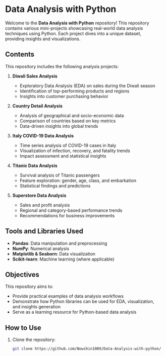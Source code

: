 # Data Analysis with Python  

Welcome to the **Data Analysis with Python** repository! This repository contains various mini-projects showcasing real-world data analysis techniques using Python. Each project dives into a unique dataset, providing insights and visualizations.

## Contents  
This repository includes the following analysis projects:  

1. **Diwali Sales Analysis**  
   - Exploratory Data Analysis (EDA) on sales during the Diwali season  
   - Identification of top-performing products and regions  
   - Insights into customer purchasing behavior  

2. **Country Detail Analysis**  
   - Analysis of geographical and socio-economic data  
   - Comparison of countries based on key metrics  
   - Data-driven insights into global trends  

3. **Italy COVID-19 Data Analysis**  
   - Time series analysis of COVID-19 cases in Italy  
   - Visualization of infection, recovery, and fatality trends  
   - Impact assessment and statistical insights  

4. **Titanic Data Analysis**  
   - Survival analysis of Titanic passengers  
   - Feature exploration: gender, age, class, and embarkation  
   - Statistical findings and predictions  

5. **Superstore Data Analysis**  
   - Sales and profit analysis  
   - Regional and category-based performance trends  
   - Recommendations for business improvements  

## Tools and Libraries Used  
- **Pandas**: Data manipulation and preprocessing  
- **NumPy**: Numerical analysis  
- **Matplotlib & Seaborn**: Data visualization  
- **Scikit-learn**: Machine learning (where applicable)  

## Objectives  
This repository aims to:  
- Provide practical examples of data analysis workflows  
- Demonstrate how Python libraries can be used for EDA, visualization, and insights generation  
- Serve as a learning resource for Python-based data analysis  

## How to Use  
1. Clone the repository:  
   ```bash  
   git clone https://github.com/Nowshin1009/Data-Analysis-with-python/tree/main

